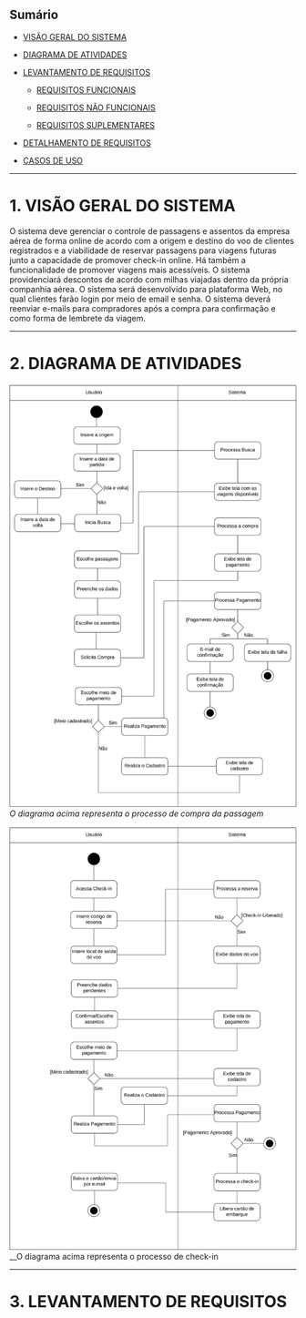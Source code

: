 ## Sumário
- [VISÃO GERAL DO SISTEMA](#1-visão-geral-do-sistema)
- [DIAGRAMA DE ATIVIDADES](#2-diagrama-de-atividades)
- [LEVANTAMENTO DE REQUISITOS](#3-levantamento-de-requisitos)

   * [REQUISITOS FUNCIONAIS](#REQUISITOS-FUNCIONAIS)
   
   * [REQUISITOS NÃO FUNCIONAIS](#REQUISITOS-NÃO-FUNCIONAIS)
   
   * [REQUISITOS SUPLEMENTARES](#REQUISITOS-SUPLEMENTARES)

- [DETALHAMENTO DE REQUISITOS](#DETLHAMENTO-DE-REQUISITOS)
- [CASOS DE USO](#CASOS-DE-USO)

---

# 1. VISÃO GERAL DO SISTEMA

O sistema deve gerenciar o controle de passagens e assentos da empresa aérea de forma online de acordo com a origem e destino do voo de clientes registrados e a viabilidade de reservar passagens para viagens futuras junto a capacidade de promover check-in online. Há também a funcionalidade de promover viagens mais acessíveis. O sistema providenciará descontos de acordo com milhas viajadas dentro da própria companhia aérea. O sistema será desenvolvido para plataforma Web, no qual clientes farão login por meio de email e senha. O sistema deverá reenviar e-mails para compradores após a compra para confirmação e como forma de lembrete da viagem.

---

# 2. DIAGRAMA DE ATIVIDADES

![Diagrama de Atividades](Diagramas/Diagrama%20de%20atividade%20-%20Compra.svg)
_O diagrama acima representa o processo de compra da passagem_

![Diagrama de Atividades Check-in](Diagramas/Diagrama%20de%20atividade%20-%20Check-in.svg)
__O diagrama acima representa o processo de check-in

---

# 3. LEVANTAMENTO DE REQUISITOS